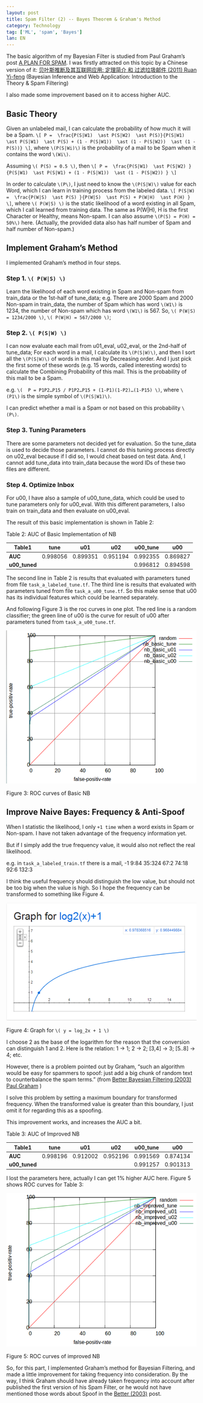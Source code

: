 ```yaml
---
layout: post
title: Spam Filter (2) -- Bayes Theorem & Graham's Method
category: Technology
tag: ['ML', 'spam', 'Bayes']
lan: EN
---
```


The basic algorithm of my Bayesian Filter is studied from Paul Graham’s post [A PLAN FOR SPAM](http://paulgraham.com/spam.html). I was firstly attracted on this topic by a Chinese version of it: [贝叶斯推断及其互联网应用: 定理简介 和 过滤垃圾邮件 (2011) Ruan Yi-feng](http://www.ruanyifeng.com/blog/2011/08/bayesian_inference_part_two.html) (Bayesian Inference and Web Application: Introduction to the Theory & Spam Filtering)

<!--preview-->

I also made some improvement based on it to access higher AUC.

## Basic Theory

Given an unlabeled mail, I can calculate the probability of how much it will be a Spam. `\[ P =  \frac{P(S|W1)  \ast P(S|W2)  \ast P(S)}{P(S|W1)  \ast P(S|W1)  \ast P(S) + (1 - P(S|W1))  \ast (1 - P(S|W2))  \ast (1 - P(S))} \]`, where `\(P(S|Wi)\)` is the probability of a mail to be Spam when it contains the word `\(Wi\)`.

Assuming `\( P(S) = 0.5 \)`, then `\[ P =  \frac{P(S|W1)  \ast P(S|W2) }{P(S|W1)  \ast P(S|W1) + (1 - P(S|W1))  \ast (1 - P(S|W2)) } \]`

In order to calculate `\(P\)`, I just need to know the `\(P(S|W)\)` value for each Word, which I can learn in training process from the labeled data.
`\[ P(S|W) =  \frac{P(W|S)  \ast P(S) }{P(W|S)  \ast P(S) + P(W|H)  \ast P(H) } \]`, where `\( P(W|S) \)` is the static likelihood of a word existing in all Spam, which I call learned from training data. The same as P(W|H), H is the first Character or Healthy, means Non-spam. I can also assume `\(P(S) = P(H) = 50%\)` here. (Actually, the provided data also has half  number of Spam and half number of Non-spam.)

## Implement Graham’s Method

I implemented Graham’s method in four steps.

### Step 1. `\( P(W|S) \)`

Learn the likelihood of each word existing in Spam and Non-spam from train_data or the 1st-half of tune_data;
e.g. There are 2000 Spam and 2000 Non-spam in train_data, the number of Spam which has word `\(W1\)` is 1234, the number of Non-spam which has word `\(W1\)` is 567. So, `\( P(W|S) = 1234/2000 \)`, `\( P(W|H) = 567/2000 \)`;

### Step 2. `\( P(S|W) \)`

I can now evaluate each mail from u01_eval, u02_eval, or the 2nd-half of tune_data; 
For each word in a mail, I calculate its `\(P(S|W)\)`, and then I sort all the `\(P(S|W)\)` of words in this mail by Decreasing order. And I just pick the first some of these words (e.g. 15 words, called interesting words) to calculate the Combining Probability of this mail. This is the probability of this mail to be a Spam. 

e.g. `\(  P = P1P2…P15 / P1P2…P15 + (1-P1)(1-P2)…(1-P15) \)`, where `\(P1\)` is the simple symbol of `\(P(S|W1)\)`.

I can predict whether a mail is a Spam or not based on this probability `\(P\)`.

### Step 3. Tuning Parameters

There are some parameters not decided yet for evaluation. So the tune_data is used to decide those parameters. I cannot do this tuning process directly on u02_eval because if I did so, I would cheat based on test data. And, I cannot add tune_data into train_data because the word IDs of these two files are different.

### Step 4. Optimize Inbox

For u00, I have also a sample of u00_tune_data, which could be used to tune parameters only for u00_eval. With this different parameters, I also train on train_data and then evaluate on u00_eval.

The result of this basic implementation is shown in Table 2:

<span class="pic">Table 2: AUC of Basic Implementation of NB</span>

<table>
<thead>
<tr><th>Table1 </th><th> tune </th><th> u01 </th><th> u02 </th><th> u00_tune </th><th> u00</th></tr>
</thead>
<tbody>
<tr><td><strong>AUC</strong>  </td><td> 0.998056  </td><td>  0.899351  </td><td> 0.951194  </td><td> 0.992355  </td><td>  0.869827</td></tr>
<tr><td><strong>u00_tuned</strong> </td><td> </td><td> </td><td> </td><td> 0.996812 </td><td> 0.894598</td></tr>
</tbody>
</table>

The second line in Table 2 is results that evaluated with parameters tuned from file `task_a_labeled_tune.tf`. The third line is results that evaluated with parameters tuned from file `task_a_u00_tune.tf`. So this make sense that u00 has its individual features which could be learned separately.

And following Figure 3 is the roc curves in one plot. The red line is a random classifier; the green line of u00 is the curve for result of u00 after parameters tuned from `task_a_u00_tune.tf`.

![ROC Basic Bayes](/images/spam-filter/roc_nb_basic.png)

<span class="pic">Figure 3: ROC curves of Basic NB</span>

## Improve Naive Bayes: Frequency & Anti-Spoof

When I statistic the likelihood, I only `+1 time` when a word exists in Spam or Non-spam. I have not taken advantage of the frequency information yet.

But if I simply add the true frequency value, it would also not reflect the real likelihood.

e.g. in `task_a_labeled_train.tf` there is a mail, -1 9:84 35:324 67:2 74:18 92:6 132:3

I think the useful frequency should distinguish the low value, but should not be too big when the value is high.
So I hope the frequency can be transformed to something like Figure 4. 

![y = log_2(x) + 1](/images/spam-filter/log_2_x_add1.png)

<span class="pic">Figure 4: Graph for `\( y = log_2⁡x + 1 \)`</span>

I choose 2 as the base of the logarithm for the reason that the conversion can distinguish 1 and 2. Here is the relation: 1 -> 1; 2 -> 2; [3,4] -> 3; [5..8] -> 4; etc.

However, there is a problem pointed out by Graham, “such an algorithm would be easy for spammers to spoof: just add a big chunk of random text to counterbalance the spam terms.” (from [Better Bayesian Filtering (2003) Paul Graham](10) )

I solve this problem by setting a maximum boundary for transformed frequency. When the transformed value is greater than this boundary, I just omit it for regarding this as a spoofing.

This improvement works, and increases the AUC a bit.

<span class="pic">Table 3: AUC of Improved NB</span>

<table>
<thead>
<tr><th>Table1 </th><th> tune </th><th> u01 </th><th> u02 </th><th> u00_tune </th><th> u00</th></tr>
</thead>
<tbody>
<tr><td><strong>AUC</strong>  </td><td> 0.998196  </td><td>  0.912002  </td>
<td> 0.952196  </td><td> 0.991569  </td><td>  0.874134</td></tr>
<tr><td><strong>u00_tuned</strong> </td><td> </td><td> </td><td> </td><td> 0.991257 </td><td> 0.901313</td></tr>
</tbody>
</table>

I lost the parameters here, actually I can get 1% higher AUC here.
Figure 5 shows ROC curves for Table 3:

![ROC Improved Bayes](/images/spam-filter/roc_nb_improved.png)

<span class="pic">Figure 5: ROC curves of improved NB</span>

So, for this part, I implemented Graham’s method for Bayesian Filtering, and made a little improvement for taking frequency into consideration. By the way, I think Graham should have already taken frequency into account after published the first version of his Spam Filter, or he would not have mentioned those words about Spoof in the [Better (2003)](10) post.

[10]: http://www.paulgraham.com/better.html
